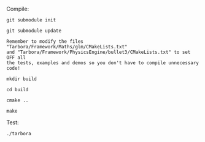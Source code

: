 Compile:

    git submodule init

    git submodule update

    Remember to modify the files "Tarbora/Framework/Maths/glm/CMakeLists.txt"
    and "Tarbora/Framework/PhysicsEngine/bullet3/CMakeLists.txt" to set OFF all
    the tests, examples and demos so you don't have to compile unnecessary code!

    mkdir build

    cd build

    cmake ..

    make

Test:

    ./tarbora
